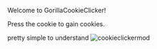 Welcome to GorillaCookieClicker!

Press the cookie to gain cookies.

pretty simple to understand
![cookieclickermod](https://github.com/user-attachments/assets/5f3ab8c1-f7f0-44f6-90e7-c906693da0a6)
